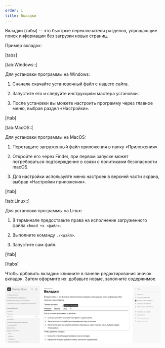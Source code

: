 ```yaml
---
order: 1
title: Вкладки
---
```


Вкладки (табы) -- это быстрые переключатели разделов, упрощающие поиск информации без загрузки новых страниц.

Пример вкладок:

[tabs]

[tab:Windows::]

Для установки программы на Windows:

1. Сначала скачайте установочный файл с нашего сайта.

2. Запустите его и следуйте инструкциям мастера установки.

3. После установки вы можете настроить программу через главное меню, выбрав раздел «Настройки».

[/tab]

[tab:MacOS::]

Для установки программы на MacOS:

1. Перетащите загруженный файл приложения в папку «Приложения».

2. Откройте его через Finder, при первом запуске может потребоваться подтверждение в связи с политиками безопасности macOS.

3. Для настройки используйте меню настроек в верхней части экрана, выбрав «Настройки приложения».

[/tab]

[tab:Linux::]

Для установки программы на Linux:

1. В терминале предоставьте права на исполнение загруженного файла `chmod +x <файл>`.

2. Выполните команду `./<файл>`.

3. Запустите сам файл.

[/tab]

[/tabs]

Чтобы добавить вкладки: кликните в панели редактирования значок вкладок. Затем оформите их: добавьте новые, заполните содержимое.

![](./tabs.png)